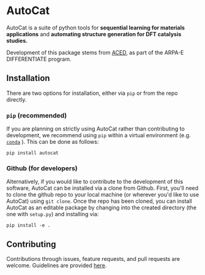 # AutoCat 

AutoCat is a suite of python tools for **sequential learning for materials applications** 
and **automating structure generation for DFT catalysis studies.**

Development of this package stems from [ACED](https://www.cmu.edu/aced/), as part of the 
ARPA-E DIFFERENTIATE program.

## Installation

There are two options for installation, either via `pip` or from the repo directly.

### `pip` (recommended)

If you are planning on strictly using AutoCat rather than contributing to development,
 we recommend using `pip` within a virtual environment (e.g. 
 [`conda`](https://docs.conda.io/en/latest/)
 ). This can be done
as follows:

```
pip install autocat
```

### Github (for developers)

Alternatively, if you would like to contribute to the development of this software,
AutoCat can be installed via a clone from Github. First, you'll need to clone the
github repo to your local machine (or wherever you'd like to use AutoCat) using
`git clone`. Once the repo has been cloned, you can install AutoCat as an editable
package by changing into the created directory (the one with `setup.py`) and installing
via: 
```
pip install -e .
```
## Contributing
Contributions through issues, feature requests, and pull requests are welcome. 
Guidelines are provided [here](CONTRIBUTING.md).